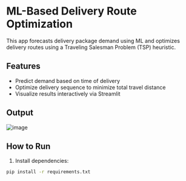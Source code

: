 # ML-Based Delivery Route Optimization

This app forecasts delivery package demand using ML and optimizes delivery routes using a Traveling Salesman Problem (TSP) heuristic.

## Features
- Predict demand based on time of delivery
- Optimize delivery sequence to minimize total travel distance
- Visualize results interactively via Streamlit

## Output
![image](https://github.com/user-attachments/assets/eb30a6de-9fb0-4249-9aa4-4a59d9ee974f)

## How to Run

1. Install dependencies:
```bash
pip install -r requirements.txt

